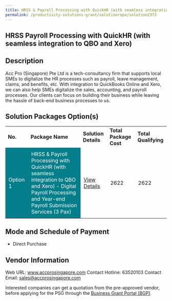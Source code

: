 ```yaml
---
title: HRSS & Payroll Processing with QuickHR (with seamless integration to QBO and Xero)
permalink: /productivity-solutions-grant/solutionrepo/solution2373
---
```


## HRSS Payroll Processing with QuickHR (with seamless integration to QBO and Xero)

## Description

Acc Pro (Singapore) Pte Ltd is a tech-consultancy firm that supports local SMEs to digitalize the HR processes such as payroll, leave management, claims, and benefits, etc. With integration to QuickBooks Online and Xero, we can also help SMEs digitalize the sales, accounting, and payroll processes. Our clients can focus on building their business while leaving the hassle of back-end business processes to us.

## Solution Packages Option(s)

<table>
<tr>
<td><b>No.</b></td>
<td><b>Package Name</b></td>
<td><b>Solution Details</b></td>
<td><b>Total Package Cost</b></td>
<td><b>Total Qualifying</b></td>
</tr>
<tr>
<td style='padding: 10px; background-color: #037E8A; color: #FFFFFF;'>Option 1</td>
<td style='padding: 10px; background-color: #037E8A; color: #FFFFFF;'>HRSS & Payroll Processing with QuickHR (with seamless integration to QBO and Xero) - Digital Payroll Processing and Year-end Payroll Submission Services (3 Pax)</td>
<td style='padding: 10px;'><a href='https://www.gobusiness.gov.sg/images/psg/Desensitised_Acc_Pro_HRSS_Annex_3_wef_2_Dec_2021_Part_12.pdf' target='_blank'>View Details</a></td>
<td style='padding: 10px;'>2622</td>
<td style='padding: 10px;'>2622</td>
</tr>
</table>

## Mode and Schedule of Payment

 - Direct Purchase

## Vendor Information

 Web URL: www.accprosingapore.com 
Contact Hotline: 63520103 
Contact Email: sales@accprosingapore.com 


Interested companies can get a quotation from the pre-approved vendor, before applying for the PSG through the <a href='https://www.businessgrants.gov.sg/'>Business Grant Portal (BGP)</a>.

<script src="/jquery/resize-tables.js"></script>
